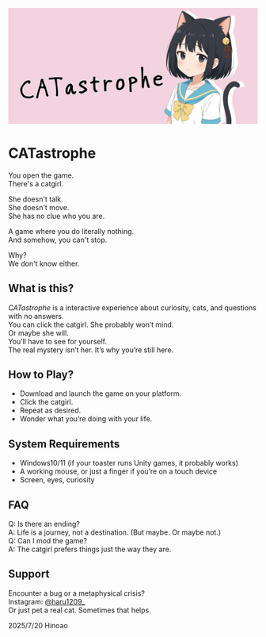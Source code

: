 ![alt text](ReadmeImage/CATastrophe_banner.png)
# CATastrophe
You open the game.  
There's a catgirl.  

She doesn't talk.  
She doesn't move.  
She has no clue who you are.  

A game where you do literally nothing.  
And somehow, you can't stop.  

Why?  
We don't know either.  

## What is this?
*CATastrophe* is a interactive experience about curiosity, cats, and questions with no answers.  
You can click the catgirl. She probably won’t mind.  
Or maybe she will.  
You’ll have to see for yourself.  
The real mystery isn’t her. It’s why you’re still here.  

## How to Play?
- Download and launch the game on your platform.
- Click the catgirl.
- Repeat as desired.
- Wonder what you’re doing with your life.

## System Requirements
- Windows10/11 (if your toaster runs Unity games, it probably works)
- A working mouse, or just a finger if you’re on a touch device
- Screen, eyes, curiosity

## FAQ
Q: Is there an ending?  
A: Life is a journey, not a destination. (But maybe. Or maybe not.)  
Q: Can I mod the game?  
A: The catgirl prefers things just the way they are.  

## Support
Encounter a bug or a metaphysical crisis?  
Instagram: [@haru1209_](https://www.instagram.com/haru1209_/)  
Or just pet a real cat. Sometimes that helps.  

2025/7/20 Hinoao
